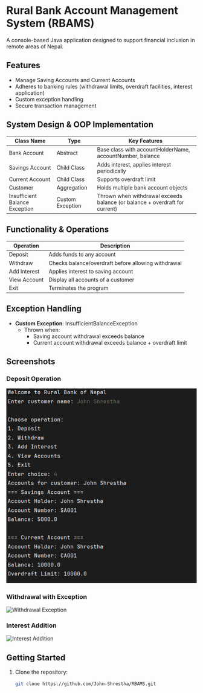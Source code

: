 # Rural Bank Account Management System (RBAMS)

A console-based Java application designed to support financial inclusion in remote areas of Nepal.

## Features
- Manage Saving Accounts and Current Accounts
- Adheres to banking rules (withdrawal limits, overdraft facilities, interest application)
- Custom exception handling
- Secure transaction management

## System Design & OOP Implementation

| Class Name                     | Type             | Key Features                                                                 |
|--------------------------------|------------------|------------------------------------------------------------------------------|
| Bank Account                   | Abstract         | Base class with accountHolderName, accountNumber, balance                   |
| Savings Account                | Child Class      | Adds interest, applies interest periodically                                |
| Current Account                | Child Class      | Supports overdraft limit                                                    |
| Customer                       | Aggregation      | Holds multiple bank account objects                                         |
| Insufficient Balance Exception | Custom Exception | Thrown when withdrawal exceeds balance (or balance + overdraft for current) |

## Functionality & Operations

| Operation      | Description                                                                 |
|----------------|----------------------------------------------------------------------------|
| Deposit        | Adds funds to any account                                                  |
| Withdraw       | Checks balance/overdraft before allowing withdrawal                        |
| Add Interest   | Applies interest to saving account                                         |
| View Account   | Display all accounts of a customer                                         |
| Exit           | Terminates the program                                                     |

## Exception Handling
- **Custom Exception**: InsufficientBalanceException
  - Thrown when:
    - Saving account withdrawal exceeds balance
    - Current account withdrawal exceeds balance + overdraft limit

## Screenshots

### Deposit Operation
![Deposit Operation](https://github.com/John-Shrestha/RBAMS/blob/b5b46a1c7e323643666992683236dd4e7aadd319/Screenshot%202025-05-27%20153055.png)

### Withdrawal with Exception
![Withdrawal Exception](screenshots/withdrawal_exception.png)

### Interest Addition
![Interest Addition](screenshots/interest_addition.png)

## Getting Started

1. Clone the repository:
   ```bash
   git clone https://github.com/John-Shrestha/RBAMS.git

